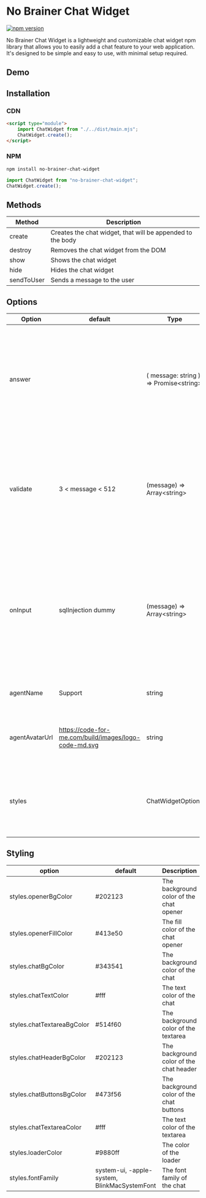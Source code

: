 # No Brainer Chat Widget

[![npm version](https://badge.fury.io/js/no-brainer-chat-widget.svg)](https://badge.fury.io/js/no-brainer-chat-widget)

No Brainer Chat Widget is a lightweight and customizable chat widget npm library that allows you to easily add a chat feature to your web application. It's designed to be simple and easy to use, with minimal setup required.

## Demo

## Installation

### CDN

```html
<script type="module">
	import ChatWidget from "./../dist/main.mjs";
	ChatWidget.create();
</script>
```

### NPM

```bash
npm install no-brainer-chat-widget
```

```javascript
import ChatWidget from "no-brainer-chat-widget";
ChatWidget.create();
```

## Methods

| Method | Description                                                |
| --- |------------------------------------------------------------|
| create | Creates the chat widget, that will be appended to the body |
| destroy | Removes the chat widget from the DOM                        |
| show | Shows the chat widget                                      |
| hide | Hides the chat widget                                      |
| sendToUser | Sends a message to the user                                |
 

## Options

| Option | default            | Type                               | Description                                                                                                                                              |
| --- |--------------------|---------------------------------------------------------------------------------------------------------------------------------------------------------------------------------------|----------------------------------------------------------------------------------------------------------------------------------------------------------|
| answer |                    | ( message: string ) => Promise\<string\>                                            | This function is called when the user submits a message, it should return a promise that resolves with the answer                                        | 
| validate | 3 < message < 512  | (message) => Array\<string>        | This function is called when the user submits a message, if it returns an array of errors, the errors will be displayed to the user,                     |
| onInput | sqlInjection dummy | (message) => Array\<string> | This function is called when the user presses a key in the textarea field if it returns an array of warnings, the warnings will be displayed to the user |
| agentName | Support            | string                             | This will be displayed on the chat header                                                                                                                |
| agentAvatarUrl | https://code-for-me.com/build/images/logo-code-md.svg | string | This will be displayed as the avatar of the agent on the chat header                                                                                     |
| styles |                    | ChatWidgetOptions                  | The styles of the chat widget. all other styles can be changed by redefining the css classes                                                             |

## Styling

| option               | default | Description |
|----------------------| --- | --- |
| styles.openerBgColor | #202123 | The background color of the chat opener |
| styles.openerFillColor | #413e50 | The fill color of the chat opener |
| styles.chatBgColor | #343541 | The background color of the chat |
| styles.chatTextColor | #fff | The text color of the chat |
| styles.chatTextareaBgColor | #514f60 | The background color of the textarea |
| styles.chatHeaderBgColor | #202123 | The background color of the chat header |
| styles.chatButtonsBgColor | #473f56 | The background color of the chat buttons |
| styles.chatTextareaColor | #fff | The text color of the textarea |
| styles.loaderColor | #9880ff | The color of the loader |
| styles.fontFamily | system-ui, -apple-system, BlinkMacSystemFont | The font family of the chat |
